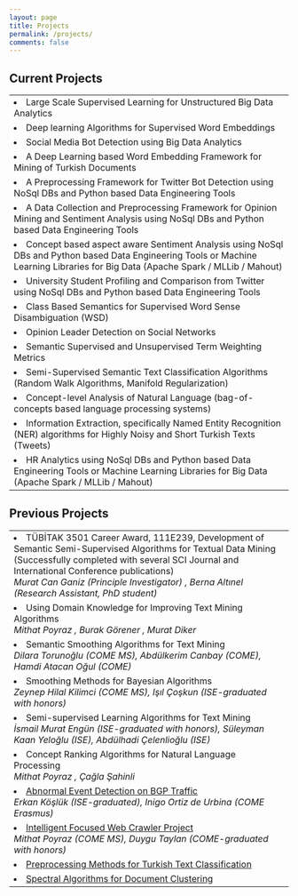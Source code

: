 ```yaml
---
layout: page
title: Projects
permalink: /projects/
comments: false
---
```

<h2>Current Projects</h2>
<table>
    <ul>
        <tr>
            <td>
                <li>
                    Large Scale Supervised Learning for Unstructured Big Data Analytics
                    <br/>
                </li>
            </td>
        </tr>
        <tr>
            <td>
                <li>
                    Deep learning Algorithms for Supervised Word Embeddings
                    <br/>
                </li>
            </td>
        </tr>
        <tr>
            <td>
                <li>
                    Social Media Bot Detection using Big Data Analytics    
                    <br/>
                </li>
            </td>
        </tr>
        <tr>
            <td>
                <li>
                    A Deep Learning based Word Embedding Framework for Mining of Turkish Documents    
                    <br/>
                </li>
            </td>
        </tr>
        <tr>
            <td>
                <li>
                    A Preprocessing Framework for Twitter Bot Detection using NoSql DBs and Python based Data Engineering Tools    
                    <br/>
                    <i>
                    </i>
                </li>
            </td>
        </tr>
        <tr>
            <td>
                <li>
                    A Data Collection and Preprocessing Framework for Opinion Mining and Sentiment Analysis using NoSql DBs and Python based Data Engineering Tools    
                    <br/>
                    <i>   </i>
                </li>
            </td>
        </tr>
        <tr>
            <td>
                <li>
                    Concept based aspect aware Sentiment Analysis using NoSql DBs and Python based Data Engineering Tools or Machine Learning Libraries for Big Data (Apache Spark / MLLib / Mahout)    
                    <br/>
                </li>
            </td>
        </tr>
        <tr>
            <td>
                <li>
                    University Student Profiling and Comparison from Twitter using NoSql DBs and Python based Data Engineering Tools    
                    <br/>
                    <i>
                    </i>
                </li>
            </td>
        </tr>
        <tr>
            <td>
                <li>
                    Class Based Semantics for Supervised Word Sense Disambiguation (WSD)
                    <br/>
                </li>
            </td>
        </tr>
        <tr>
            <td>
                <li>
                    Opinion Leader Detection on Social Networks
                    <br/>
                </li>
            </td>
        </tr>
        <tr>
            <td>
                <li>
                    Semantic Supervised and Unsupervised Term Weighting Metrics
                    <br/>
                </li>
            </td>
        </tr>
        <tr>
            <td>
                <li>
                    Semi-Supervised Semantic Text Classification Algorithms (Random Walk Algorithms, Manifold Regularization)
                    <br/>
                </li>
            </td>
        </tr>
        <tr>
            <td>
                <li>
                    Concept-level Analysis of Natural Language (bag-of-concepts based language processing systems) 
                    <br/>
                </li>
            </td>
        </tr>
        <tr>
            <td>
                <li>
                    Information Extraction, specifically Named Entity Recognition (NER) algorithms for Highly Noisy and Short Turkish Texts (Tweets)
                    <br/>
                </li>
            </td>
        </tr>
        <tr>
            <td>
                <li>
                    HR Analytics using NoSql DBs and Python based Data Engineering Tools or Machine Learning Libraries for Big Data (Apache Spark / MLLib / Mahout)    
                    <br/>
                </li>
            </td>
        </tr>
    </ul>
</table>

<h2>Previous Projects</h2>
<table>
    <ul>
        <tr>
            <td>
                <li>
                    TÜBİTAK 3501 Career Award, 111E239, Development of Semantic Semi-Supervised Algorithms for Textual Data Mining (Successfully completed with several SCI Journal and International Conference publications)
                    <br/><i>Murat Can Ganiz (Principle Investigator)
                    , Berna Altınel (Research Assistant, PhD student)
                    </i>
                </li>
            </td>
        </tr>
        <tr>
            <td>
                <li>
                    Using Domain Knowledge for Improving Text Mining Algorithms 
                    <br/><i>Mithat Poyraz 
                    , Burak Görener 
                    , Murat Diker 
                    </i>
                </li>
            </td>
        </tr>
        <tr>
            <td>
                <li>
                    Semantic Smoothing Algorithms for Text Mining
                    <br/><i>Dilara Torunoğlu (COME MS), Abdülkerim Canbay (COME), Hamdi Atacan Oğul (COME)</i>
                </li>
            </td>
        </tr>
        <tr>
            <td>
                <li>
                    Smoothing Methods for Bayesian Algorithms
                    <br/><i>Zeynep Hilal Kilimci (COME MS), Işıl Çoşkun (ISE-graduated with honors)</i>
                </li>
            </td>
        </tr>
        <tr>
            <td>
                <li>
                    Semi-supervised Learning Algorithms for Text Mining
                    <br/><i>İsmail Murat Engün (ISE-graduated with honors), Süleyman Kaan Yeloğlu (ISE), Abdülhadi Çelenlioğlu (ISE)</i>
                </li>
            </td>
        </tr>
        <tr>
            <td>
                <li>
                    Concept Ranking Algorithms for Natural Language Processing
                    <br/><i>Mithat Poyraz 
                    , Çağla Şahinli 
                    </i>
                </li>
            </td>
        </tr>
        <tr>
            <td>
                <li>
                    <a href="http://ieeexplore.ieee.org/search/srchabstract.jsp?tp=&arnumber=5946083&queryText%3Dganiz%26openedRefinements%3D*%26filter%3DAND%28NOT%284283010803%29%29%26searchField%3DSearch+All&tag=1">
                    Abnormal Event Detection on BGP Traffic</a>
                    <br/><i>Erkan Köşlük (ISE-graduated), Inigo Ortiz de Urbina (COME Erasmus)</i>
                </li>
            </td>
        </tr>
        <tr>
            <td>
                <li>   
                    <a href="http://ieeexplore.ieee.org/search/srchabstract.jsp?tp=&arnumber=5946150&queryText%3Dganiz%26openedRefinements%3D*%26filter%3DAND%28NOT%284283010803%29%29%26searchField%3DSearch+All">
                    Intelligent Focused Web Crawler Project</a>
                    <br/><i>Mithat Poyraz (COME MS), Duygu Taylan (COME-graduated with honors)</i>
                </li>
            </td>
        </tr>
        <tr>
            <td>
                <li><a href="http://ieeexplore.ieee.org/search/srchabstract.jsp?tp=&arnumber=5946084&queryText%3Dganiz%26openedRefinements%3D*%26filter%3DAND%28NOT%284283010803%29%29%26searchField%3DSearch+All">
                    Preprocessing Methods for Turkish Text Classification</a>
                </li>
            </td>
        </tr>
        <tr>
            <td>
                <li><a href="http://ieeexplore.ieee.org/search/srchabstract.jsp?tp=&arnumber=5946085&queryText%3Dganiz%26openedRefinements%3D*%26filter%3DAND%28NOT%284283010803%29%29%26searchField%3DSearch+All">
                    Spectral Algorithms for Document Clustering</a>
                </li>
            </td>
        </tr>
    </ul>
</table>